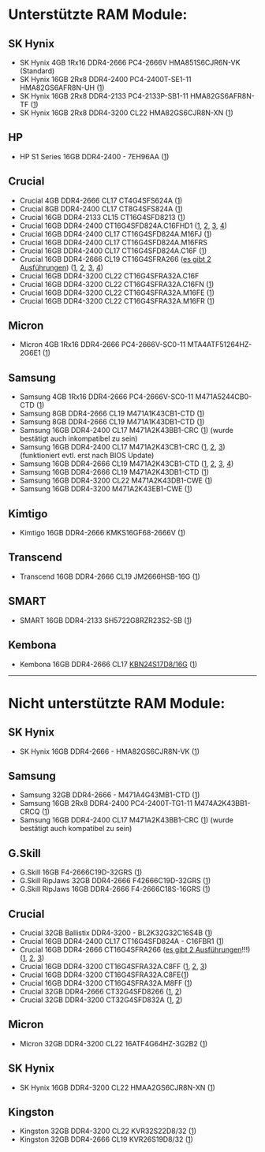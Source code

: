 # Unterstützte RAM Module:

## SK Hynix
- SK Hynix 4GB 1Rx16 DDR4-2666 PC4-2666V HMA851S6CJR6N-VK (Standard)  
- SK Hynix 16GB 2Rx8 DDR4-2400 PC4-2400T-SE1-11 HMA82GS6AFR8N-UH ([1](https://www.mydealz.de/deals/refurbished-fujitsu-futro-s740-raspberry-pi-alternative-2041563#reply-37572566))  
- SK Hynix 16GB 2Rx8 DDR4-2133 PC4-2133P-SB1-11 HMA82GS6AFR8N-TF ([1](https://github.com/R3NE07/Futro-S740/pull/6#issue-1467998911))  
- SK Hynix 16GB 2Rx8 DDR4-3200 CL22 HMA82GS6CJR8N-XN ([1](https://github.com/R3NE07/Futro-S740/issues/9#issue-1506966280))
## HP
- HP S1 Series 16GB DDR4-2400 - 7EH96AA ([1](https://www.mydealz.de/deals/refurbished-fujitsu-futro-s740-raspberry-pi-alternative-2041563#reply-37765201))  

## Crucial
- Crucial 4GB DDR4-2666 CL17 CT4G4SFS624A ([1](https://www.mydealz.de/deals/refurbished-fujitsu-futro-s740-raspberry-pi-alternative-2041563#reply-37875518))  
- Crucial 8GB DDR4-2400 CL17 CT8G4SFS824A ([1](https://www.mydealz.de/deals/refurbished-fujitsu-futro-s740-raspberry-pi-alternative-2041563#reply-37711950))  
- Crucial 16GB DDR4-2133 CL15 CT16G4SFD8213 ([1](https://www.mydealz.de/deals/refurbished-fujitsu-futro-s740-raspberry-pi-alternative-2041563#comment-37675240))  
- Crucial 16GB DDR4-2400 CT16G4SFD824A.C16FHD1 ([1](https://www.mydealz.de/deals/refurbished-fujitsu-futro-s740-raspberry-pi-alternative-2041563#reply-37684907), [2](https://www.mydealz.de/deals/refurbished-fujitsu-futro-s740-raspberry-pi-alternative-2041563#reply-37698423), [3](https://www.mydealz.de/deals/refurbished-fujitsu-futro-s740-raspberry-pi-alternative-2041563#comment-37736092), [4](https://www.mydealz.de/deals/refurbished-fujitsu-futro-s740-raspberry-pi-alternative-2041563#reply-37758713))  
- Crucial 16GB DDR4-2400 CL17 CT16G4SFD824A.M16FJ ([1](https://www.mydealz.de/deals/refurbished-fujitsu-futro-s740-raspberry-pi-alternative-2041563#reply-37868599))  
- Crucial 16GB DDR4-2400 CL17 CT16G4SFD824A.M16FRS  
- Crucial 16GB DDR4-2400 CL17 CT16G4SFD824A.C16F ([1](https://www.mydealz.de/deals/refurbished-fujitsu-futro-s740-raspberry-pi-alternative-2041563#reply-37758713))  
- Crucial 16GB DDR4-2666 CL19 CT16G4SFRA266 ([es gibt 2 Ausführungen](https://www.mydealz.de/deals/refurbished-fujitsu-futro-s740-raspberry-pi-alternative-2041563#reply-37675998)) ([1](https://www.mydealz.de/deals/fujitsu-q5562-mini-pc-4gb-ram-intel-g4400t-cpu-ohne-ssd-als-raspberry-alternative-fur-smarthome-server-ebay-refurbished-2038281#reply-37454722), [2](https://www.mydealz.de/deals/refurbished-fujitsu-futro-s740-raspberry-pi-alternative-2041563#reply-37657476), [3](https://www.mydealz.de/deals/refurbished-fujitsu-futro-s740-raspberry-pi-alternative-2041563#reply-37674082), [4](https://www.mydealz.de/deals/refurbished-fujitsu-futro-s740-raspberry-pi-alternative-2041563#reply-37710822))  
- Crucial 16GB DDR4-3200 CL22 CT16G4SFRA32A.C16F
- Crucial 16GB DDR4-3200 CL22 CT16G4SFRA32A.C16FN ([1](https://github.com/R3NE07/Futro-S740/pull/60))
- Crucial 16GB DDR4-3200 CL22 CT16G4SFRA32A.M16FE ([1](https://github.com/R3NE07/Futro-S740/pull/60))
- Crucial 16GB DDR4-3200 CL22 CT16G4SFRA32A.M16FR ([1](https://www.mydealz.de/deals/refurbished-fujitsu-futro-s740-raspberry-pi-alternative-2041563#comment-38300891))  

## Micron
- Micron 4GB 1Rx16 DDR4-2666 PC4-2666V-SC0-11 MTA4ATF51264HZ-2G6E1 ([1](https://github.com/R3NE07/Futro-S740/pull/7#issue-1470022523))  

## Samsung
- Samsung 4GB 1Rx16 DDR4-2666 PC4-2666V-SC0-11 M471A5244CB0-CTD ([1](https://github.com/R3NE07/Futro-S740/pull/7#issue-1470022523))  
- Samsung 8GB DDR4-2666 CL19 M471A1K43CB1-CTD ([1](https://www.mydealz.de/deals/refurbished-fujitsu-futro-s740-raspberry-pi-alternative-2041563#reply-37758713))  
- Samsung 8GB DDR4-2666 CL19 M471A1K43DB1-CTD ([1](https://www.mydealz.de/deals/refurbished-fujitsu-futro-s740-raspberry-pi-alternative-2041563#comment-37673934))  
- Samsung 16GB DDR4-2400 CL17 M471A2K43BB1-CRC ([1](https://www.mydealz.de/deals/refurbished-fujitsu-futro-s740-raspberry-pi-alternative-2041563#comment-38327555)) (wurde bestätigt auch inkompatibel zu sein)  
- Samsung 16GB DDR4-2400 CL17 M471A2K43CB1-CRC ([1](https://www.mydealz.de/deals/refurbished-fujitsu-futro-s740-raspberry-pi-alternative-2041563#comment-37675240), [2](https://www.mydealz.de/deals/refurbished-fujitsu-futro-s740-raspberry-pi-alternative-2041563#comment-37775352), [3](https://www.mydealz.de/deals/refurbished-fujitsu-futro-s740-raspberry-pi-alternative-2041563#reply-37812712)) (funktioniert evtl. erst nach BIOS Update)  
- Samsung 16GB DDR4-2666 CL19 M471A2K43CB1-CTD ([1](https://www.mydealz.de/deals/refurbished-fujitsu-futro-s740-raspberry-pi-alternative-2041563#comment-37675240), [2](https://www.mydealz.de/deals/refurbished-fujitsu-futro-s740-raspberry-pi-alternative-2041563#reply-37737205), [3](https://www.mydealz.de/deals/refurbished-fujitsu-futro-s740-raspberry-pi-alternative-2041563#reply-38169890), [4](https://www.mydealz.de/deals/refurbished-fujitsu-futro-s740-raspberry-pi-alternative-2041563#reply-38173450))  
- Samsung 16GB DDR4-2666 CL19 M471A2K43DB1-CTD ([1](https://www.mydealz.de/deals/refurbished-fujitsu-futro-s740-raspberry-pi-alternative-2041563#comment-37675240))  
- Samsung 16GB DDR4-3200 CL22 M471A2K43DB1-CWE ([1](https://github.com/R3NE07/Futro-S740/pull/17#issue-1602872350))  
- Samsung 16GB DDR4-3200 M471A2K43EB1-CWE ([1](https://github.com/R3NE07/Futro-S740/pull/40))  

## Kimtigo
- Kimtigo 16GB DDR4-2666 KMKS16GF68-2666V ([1](https://www.mydealz.de/deals/refurbished-fujitsu-futro-s740-raspberry-pi-alternative-2041563#comment-37675240))  

## Transcend
- Transcend 16GB DDR4-2666 CL19 JM2666HSB-16G ([1](https://www.mydealz.de/deals/refurbished-fujitsu-futro-s740-raspberry-pi-alternative-2041563#reply-37868599))  

## SMART
- SMART 16GB DDR4-2133 SH5722G8RZR23S2-SB ([1](https://github.com/R3NE07/Futro-S740/pull/52))  

## Kembona
- Kembona 16GB DDR4-2666 CL17 [KBN24S17D8/16G](https://de.aliexpress.com/item/1005001296257303.html) ([1]([https://github.com/R3NE07/Futro-S740/pull/33))

---

# Nicht unterstützte RAM Module:

## SK Hynix
- SK Hynix 16GB DDR4-2666 - HMA82GS6CJR8N-VK ([1](https://www.mydealz.de/deals/refurbished-fujitsu-futro-s740-raspberry-pi-alternative-2041563#reply-37716743))  

## Samsung
- Samsung 32GB DDR4-2666 - M471A4G43MB1-CTD ([1](https://www.mydealz.de/deals/refurbished-fujitsu-futro-s740-raspberry-pi-alternative-2041563#reply-37620818))  
- Samsung 16GB 2Rx8 DDR4-2400 PC4-2400T-TG1-11 M474A2K43BB1-CRCQ ([1](https://github.com/R3NE07/Futro-S740/pull/7#issue-1470022523))  
- Samsung 16GB DDR4-2400 CL17 M471A2K43BB1-CRC ([1](https://www.mydealz.de/deals/refurbished-fujitsu-futro-s740-raspberry-pi-alternative-2041563#comment-39072222)) (wurde bestätigt auch kompatibel zu sein)

## G.Skill
- G.Skill 16GB F4-2666C19D-32GRS ([1](https://www.mydealz.de/deals/refurbished-fujitsu-futro-s740-raspberry-pi-alternative-2041563#reply-37621227))  
- G.Skill RipJaws 32GB DDR4-2666 F42666C19D-32GRS ([1](https://www.mydealz.de/deals/refurbished-fujitsu-futro-s740-raspberry-pi-alternative-2041563#reply-37621219))
- G.Skill RipJaws 16GB DDR4-2666 F4-2666C18S-16GRS ([1](https://github.com/R3NE07/Futro-S740/pull/27))

## Crucial
- Crucial 32GB Ballistix DDR4-3200 - BL2K32G32C16S4B ([1](https://www.mydealz.de/deals/refurbished-fujitsu-futro-s740-raspberry-pi-alternative-2041563#reply-37621382))  
- Crucial 16GB DDR4-2400 CL17 CT16G4SFD824A - C16FBR1 ([1](https://github.com/R3NE07/Futro-S740/pull/39))
- Crucial 16GB DDR4-2666 CT16G4SFRA266 ([es gibt 2 Ausführungen](https://www.mydealz.de/deals/refurbished-fujitsu-futro-s740-raspberry-pi-alternative-2041563#reply-37675998)!!!) ([1](https://www.mydealz.de/deals/refurbished-fujitsu-futro-s740-raspberry-pi-alternative-2041563#reply-37684741), [2](https://www.mydealz.de/deals/refurbished-fujitsu-futro-s740-raspberry-pi-alternative-2041563#comment-37684700), [3](https://www.mydealz.de/deals/refurbished-fujitsu-futro-s740-raspberry-pi-alternative-2041563#comment-37702741))
- Crucial 16GB DDR4-3200 CT16G4SFRA32A.C8FF ([1](https://github.com/R3NE07/Futro-S740/pull/10), [2](https://github.com/R3NE07/Futro-S740/pull/13#issue-1556960486), [3](https://github.com/R3NE07/Futro-S740/issues/9#issue-1506966280))
- Crucial 16GB DDR4-3200 CT16G4SFRA32A.C8FE([1](https://github.com/R3NE07/Futro-S740/pull/32))
- Crucial 16GB DDR4-3200 CT16G4SFRA32A.M8FF ([1](https://www.mydealz.de/comments/permalink/41354552))  
- Crucial 32GB DDR4-2666 CT32G4SFD8266 ([1](https://www.mydealz.de/deals/refurbished-fujitsu-futro-s740-raspberry-pi-alternative-2041563#reply-37671092), [2](https://www.mydealz.de/deals/refurbished-fujitsu-futro-s740-raspberry-pi-alternative-2041563#reply-37835112))  
- Crucial 32GB DDR4-3200 CT32G4SFD832A ([1](https://www.mydealz.de/deals/refurbished-fujitsu-futro-s740-raspberry-pi-alternative-2041563#reply-37660073), [2](https://www.mydealz.de/deals/refurbished-fujitsu-futro-s740-raspberry-pi-alternative-2041563#comment-37660093))  

## Micron
- Micron 32GB DDR4-3200 CL22 16ATF4G64HZ-3G2B2 ([1](https://www.mydealz.de/deals/refurbished-fujitsu-futro-s740-raspberry-pi-alternative-2041563#reply-37758713))  

## SK Hynix
- SK Hynix 16GB DDR4-3200 CL22 HMAA2GS6CJR8N-XN ([1](https://www.mydealz.de/deals/refurbished-fujitsu-futro-s740-raspberry-pi-alternative-2041563#reply-37758713))  

## Kingston
- Kingston 32GB DDR4-3200 CL22 KVR32S22D8/32 ([1](https://www.mydealz.de/deals/refurbished-fujitsu-futro-s740-raspberry-pi-alternative-2041563#reply-37758088))  
- Kingston 32GB DDR4-2666 CL19 KVR26S19D8/32 ([1](https://github.com/R3NE07/Futro-S740/pull/6#issuecomment-1330603015))
